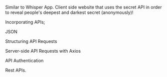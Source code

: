 Similar to Whisper App.
Client side website that uses the secret API in order to reveal people's deepest and darkest secret (anonymously)!

Incorporating APIs;

JSON

Structuring API Requests

Server-side API Requests with Axios

API Authentication

Rest APIs.